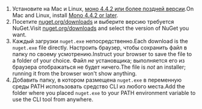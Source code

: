 1. <span data-ttu-id="b2577-101">Установите на Mac и Linux, [моно 4.4.2 или более поздней версии](http://www.mono-project.com/docs/getting-started/install/).</span><span class="sxs-lookup"><span data-stu-id="b2577-101">On Mac and Linux, install [Mono 4.4.2 or later](http://www.mono-project.com/docs/getting-started/install/).</span></span>
2. <span data-ttu-id="b2577-102">Посетите [nuget.org/downloads](https://nuget.org/downloads) и выберите версию требуется NuGet.</span><span class="sxs-lookup"><span data-stu-id="b2577-102">Visit [nuget.org/downloads](https://nuget.org/downloads) and select the version of NuGet you want.</span></span>
3. <span data-ttu-id="b2577-103">Каждый загрузки `nuget.exe` непосредственно.</span><span class="sxs-lookup"><span data-stu-id="b2577-103">Each download is the `nuget.exe` file directly.</span></span> <span data-ttu-id="b2577-104">Настроить браузер, чтобы сохранить файл в папку по своему усмотрению.</span><span class="sxs-lookup"><span data-stu-id="b2577-104">Instruct your browser to save the file to a folder of your choice.</span></span> <span data-ttu-id="b2577-105">Файл *не* установщика; выполняется его из браузера отображаться не будет ничего.</span><span class="sxs-lookup"><span data-stu-id="b2577-105">The file is *not* an installer; running it from the browser won't show anything.</span></span>
4. <span data-ttu-id="b2577-106">Добавить папку, в котором размещена `nuget.exe` в переменную среды PATH использовать средство CLI из любого места.</span><span class="sxs-lookup"><span data-stu-id="b2577-106">Add the folder where you placed `nuget.exe` to your PATH environment variable to use the CLI tool from anywhere.</span></span>